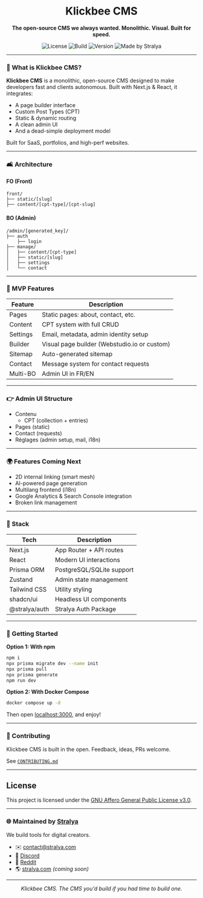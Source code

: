 <h1 align="center">Klickbee CMS</h1>

<p align="center"><strong>The open-source CMS we always wanted. Monolithic. Visual. Built for speed.</strong></p>

<p align="center">
  <img alt="License" src="https://img.shields.io/badge/license-AGPLv3-green?style=flat-square">
  <img alt="Build" src="https://img.shields.io/badge/build-passing-brightgreen?style=flat-square">
  <img alt="Version" src="https://img.shields.io/badge/version-MVP-blue?style=flat-square">
  <img alt="Made by Stralya" src="https://img.shields.io/badge/made%20by-Stralya-4B5563?style=flat-square">
</p>

---

### 🧠 What is Klickbee CMS?

**Klickbee CMS** is a monolithic, open-source CMS designed to make developers fast and clients autonomous. Built with
Next.js & React, it integrates:

- A page builder interface
- Custom Post Types (CPT)
- Static & dynamic routing
- A clean admin UI
- And a dead-simple deployment model

Built for SaaS, portfolios, and high-perf websites.

---

### 🛋️ Architecture

#### FO (Front)

```
front/
├── static/[slug]
├── content/[cpt-type]/[cpt-slug]
```

#### BO (Admin)

```
/admin/[generated_key]/
├── auth
    ├── login
├── manage/
│   ├── content/[cpt-type]
│   ├── static/[slug]
│   ├── settings
│   └── contact
```

---

### 🚀 MVP Features

| Feature  | Description                                  |
|----------|----------------------------------------------|
| Pages    | Static pages: about, contact, etc.           |
| Content  | CPT system with full CRUD                    |
| Settings | Email, metadata, admin identity setup        |
| Builder  | Visual page builder (Webstudio.io or custom) |
| Sitemap  | Auto-generated sitemap                       |
| Contact  | Message system for contact requests          |
| Multi-BO | Admin UI in FR/EN                            |

---

### 👉 Admin UI Structure

- Contenu
	- CPT (collection + entries)
- Pages (static)
- Contact (requests)
- Réglages (admin setup, mail, i18n)

---

### 🌍 Features Coming Next

- 2D internal linking (smart mesh)
- AI-powered page generation
- Multilang frontend (i18n)
- Google Analytics & Search Console integration
- Broken link management

---

### 🧦 Stack

| Tech          | Description               |
|---------------|---------------------------|
| Next.js       | App Router + API routes   |
| React         | Modern UI interactions    |
| Prisma ORM    | PostgreSQL/SQLite support |
| Zustand       | Admin state management    |
| Tailwind CSS  | Utility styling           |
| shadcn/ui     | Headless UI components    |
| @stralya/auth | Stralya Auth Package      |

---

### 🚀 Getting Started

**Option 1: With npm**

```sh
npm i
npx prisma migrate dev --name init
npx prisma pull
npx prisma generate
npm run dev
```

**Option 2: With Docker Compose**

```sh
docker compose up -d
```

Then open [localhost:3000](http://localhost:3000), and enjoy!

---

### 🚧 Contributing

Klickbee CMS is built in the open. Feedback, ideas, PRs welcome.

See [`CONTRIBUTING.md`](./CONTRIBUTING.md)

---

## License

This project is licensed under the [GNU Affero General Public License v3.0](./LICENSE).

---

### 🌐 Maintained by [Stralya](https://github.com/stralya-company)

We build tools for digital creators.

- ✉️ contact@stralya.com
- 💬 [Discord](https://discord.gg/AetD8jjs)
- 💬 [Reddit](https://www.reddit.com/r/klickbee_cms/)
- 🌎 [stralya.com](https://stralya.com) *(coming soon)*

---

<p align="center">
  <em>Klickbee CMS. The CMS you'd build if you had time to build one.</em>
</p>
